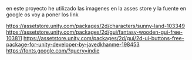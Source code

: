 en este proyecto he utilizado las imagenes en la asses store y la fuente en google os voy a poner los link

https://assetstore.unity.com/packages/2d/characters/sunny-land-103349
https://assetstore.unity.com/packages/2d/gui/fantasy-wooden-gui-free-103811
https://assetstore.unity.com/packages/2d/gui/2d-ui-buttons-free-package-for-unity-developer-by-javedkhanme-198453
https://fonts.google.com/?query=indie
